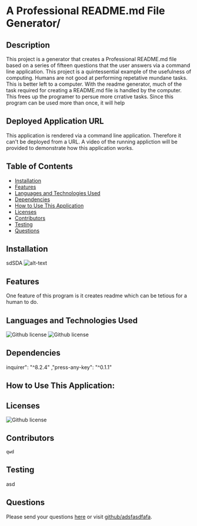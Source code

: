 # A Professional README.md File Generator/
## Description
This project is a generator that creates a Professional README.md file based on a series of fifteen questions that the user answers via a command line application. This project is a  quintessential  example of the usefulness of computing. Humans are not good at performing repetative  mundane tasks. This is better left to a computer.  With the readme generator, much of the task  required for creating a README.md file is handled by the computer. This frees up  the programer to persue more crrative tasks. Since this program can be used more than once, it will help
## Deployed Application URL
This application is rendered via a command line application.  Therefore it can't be deployed from a URL. A video of the running appliction will be provided to demonstrate how this application works.
## Table of Contents
* [Installation](#installation)
* [Features](#features)
* [Languages and Technologies Used](#languages-and-technologies-used)
* [Dependencies](#dependencies)
* [How to Use This Application](#how-to-use-this-application)
* [Licenses](#Licenses)
* [Contributors](#contributors)
* [Testing](#testing)
* [Questions](#questions)
## Installation
sdSDA
![alt-text](./assets/images)
## Features
One feature of this program is it creates readme which can be tetious for a human to do.
## Languages and Technologies Used
![Github license](https://img.shields.io/badge/Language-JavaScript,NodeJs-blue.svg)
![Github license](https://img.shields.io/badge/Technology-NodeJs-blue.svg)
## Dependencies
inquirer": "^8.2.4" ,"press-any-key": "^0.1.1"
## How to Use This Application:

## Licenses
![Github license](https://img.shields.io/badge/license-MIT-blue.svg)
## Contributors
	qwd
## Testing
asd
## Questions
Please send your questions [here](mailto:bradm1492@gmail.com?subject=[GitHub]%20Dev%20Connect) or visit [github/adsfasdfafa](https://github.com/adsfasdfafa).
